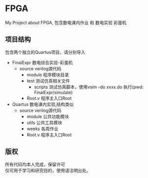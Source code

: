 # FPGA
My Project about FPGA, 包含数电课内作业 和 数电实验 彩蛋机
## 项目结构
包含两个独立的Quartus项目，请分别导入
- FinaiExpr 数电综合实验-彩蛋机
  - source verilog源代码
    - module 程序模块目录
    - test 测试仿真相关文件
      - scripts 测试仿真脚本，使用vsim -do xxxx.do 执行(pwd: FinalExpr/simulate)
    - Root.v 程序主入口Root
- Quartus 数电课内实验,结构类似
  - source verilog源代码
    - module 公共功能模块
    - utils 公共工具模块
    - weeks 各周作业
    - Root.v 程序主入口Root
## 版权
所有代码均本人完成，保留许可  
仅可用于学习和研究目的，使用请注明出处。
